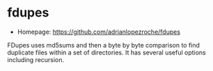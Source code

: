 # fdupes

* Homepage: https://github.com/adrianlopezroche/fdupes

FDupes uses md5sums and then a byte by byte comparison to find
 duplicate files within a set of directories. It has several useful
 options including recursion.
